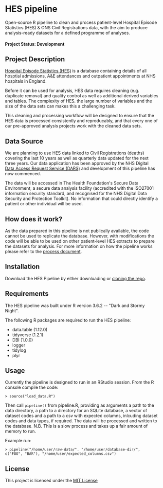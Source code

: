# HES pipeline

Open-source R pipeline to clean and process patient-level Hospital Episode 
Statistics (HES) & ONS Civil Registrations data, with the aim to produce 
analysis-ready datasets for a defined programme of analyses.

#### Project Status: Development

## Project Description

[Hospital Episode Statistics (HES)](https://digital.nhs.uk/data-and-information/data-tools-and-services/data-services/hospital-episode-statistics) is a database containing 
details of all hosptial admissions, A&E attendances and outpatient appointments 
at NHS hospitals in England.

Before it can be used for analysis, HES data requires cleaning (e.g. duplicate 
removal) and quality control as well as additional derived variables and tables. 
The complexity of HES. the large number of variables and the size of the data 
sets can makes this a challenging task.

This cleaning and processing workflow will be designed to ensure that the HES
data is processed consistently and reproducably, and that every one of our
pre-approved analysis projects work with the cleaned data sets.

## Data Source

We are planning to use HES data linked to Civil Registrations (deaths) covering
the last 10 years as well as quarterly data updated for the next three years. 
Our data application has been approved by the NHS Digital [Data Access Request 
Service (DARS)](https://digital.nhs.uk/services/data-access-request-service-dars) and development of this pipeline has now 
commenced.

The data will be accessed in The Health Foundation's Secure Data Environment; a 
secure data analysis facility (accredited with the ISO27001 information security
standard, and recognised for the NHS Digital Data Security and Protection
Toolkit). No information that could directly identify a patient or other 
individual will be used.

## How does it work?

As the data prepared in this pipeline is not publically available, the code 
cannot be used to replicate the database. However, with modifications the code 
will be able to be used on other patient-level HES extracts to prepare the 
datasets for analysis. For more information on how the pipeline works please 
refer to the [process document](doc/process.md).

## Installation

Download the HES Pipeline by either 
downloading or [cloning the repo](https://github.com/HFAnalyticsLab/HES_pipeline.git).

## Requirements

The HES pipeline was built under R version 3.6.2 -- "Dark and Stormy Night".

The following R packages are required to run the HES pipeline:
*  data.table (1.12.0)
*  tidyverse (1.2.1)
*  DBI (1.0.0)
*  logger
*  tidylog
*  plyr

## Usage

Currently the pipeline is designed to run in an RStudio session. From the R
console compile the code:

`> source("load_data.R")`

Then call `pipeline()` from pipeline.R, providing as arguments a path to the data directory, a 
path to a directory for an SQLite database, a vector of dataset codes and a path 
to a csv with expected columns, inlcuding dataset codes and data types, if required. The data 
will be processed and written to the database. N.B. This is a slow process and takes up a fair 
amount of memory to run.

Example run:

`> pipeline("/home/user/raw-data/". "/home/user/database-dir/", c("FOO", "BAR"),
"/home/user/expected_columns.csv")`

## License

This project is licensed under the [MIT License](https://github.com/HFAnalyticsLab/HES_pipeline/blob/master/LICENSE)
